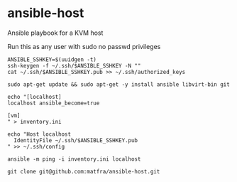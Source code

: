 # ansible-host
Ansible playbook for a KVM host

Run this as any user with sudo no passwd privileges

```
ANSIBLE_SSHKEY=$(uuidgen -t)
ssh-keygen -f ~/.ssh/$ANSIBLE_SSHKEY -N ""
cat ~/.ssh/$ANSIBLE_SSHKEY.pub >> ~/.ssh/authorized_keys

sudo apt-get update && sudo apt-get -y install ansible libvirt-bin git

echo "[localhost]
localhost ansible_become=true 

[vm]
" > inventory.ini

echo "Host localhost
  IdentityFile ~/.ssh/$ANSIBLE_SSHKEY.pub
" >> ~/.ssh/config

ansible -m ping -i inventory.ini localhost

git clone git@github.com:matfra/ansible-host.git

```

